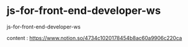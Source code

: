# js-for-front-end-developer-ws
js-for-front-end-developer-ws

content : https://www.notion.so/4734c1020178454b8ac60a9906c220ca
